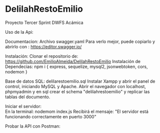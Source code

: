 # DelilahRestoEmilio
 Proyecto Tercer Sprint DWFS Acámica

 Uso de la Api:

 Documentacion: 
 Archivo swagger.yaml  Para verlo mejor, puede copiarlo y abrirlo con :  https://editor.swagger.io/

 Instalación:
 Clonar el repositorio de: https://github.com/EmilioAlmeida/DelilahRestoEmilio
 Instalación de Dependecias:  npm i  { express, sequelize, mysql2, jsonwebtoken, cors, nodemon }

 Base de datos SQL: 
 delilarestoemilio.sql
 Instalar Xampp y abrir el panel de control, iniciando MySQL y Apache.
 Abrir el navegador con localhost, phpmyadmin y en sql crear el schema "delilahrestoemilio" y replicar las tablas del documento.

 Iniciar el servidor:  
 En la terminal:  nodemom index.js
 Recibirá el mensaje: "El servidor está funcionando correctamente en puerto 3000"

 Probar la API con Postman: 

